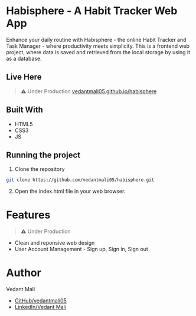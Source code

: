 # Habisphere - A Habit Tracker Web App
Enhance your daily routine with Habisphere - the online Habit Tracker and Task Manager - where productivity meets simplicity. This is a frontend web project, where data is saved and retrieved from the local storage by using it as a database.

## Live Here

> ⚠️ Under Production [vedantmali05.github.io/habisphere](https://vedantmali05.github.io/habisphere/)

## Built With
- HTML5
- CSS3
- JS

## Running the project
1. Clone the repository
``` bash
git clone https://github.com/vedantmali05/habisphere.git
```

2. Open the index.html file in your web browser.

# Features 
> ⚠️ Under Production
- Clean and reponsive web design
- User Account Management - Sign up, Sign in, Sign out

# Author
Vedant Mali
- [GitHub/vedantmali05](https://github.com/vedantmali05)
- [LinkedIn/Vedant Mali](https://www.linkedin.com/in/vedant-mali-675038267/)
